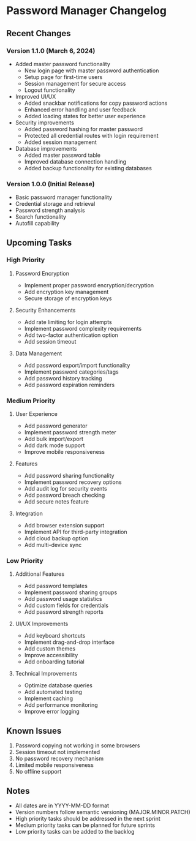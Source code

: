 # Password Manager Changelog

## Recent Changes

### Version 1.1.0 (March 6, 2024)
- Added master password functionality
  - New login page with master password authentication
  - Setup page for first-time users
  - Session management for secure access
  - Logout functionality
- Improved UI/UX
  - Added snackbar notifications for copy password actions
  - Enhanced error handling and user feedback
  - Added loading states for better user experience
- Security improvements
  - Added password hashing for master password
  - Protected all credential routes with login requirement
  - Added session management
- Database improvements
  - Added master password table
  - Improved database connection handling
  - Added backup functionality for existing databases

### Version 1.0.0 (Initial Release)
- Basic password manager functionality
- Credential storage and retrieval
- Password strength analysis
- Search functionality
- Autofill capability

## Upcoming Tasks

### High Priority
1. Password Encryption
   - Implement proper password encryption/decryption
   - Add encryption key management
   - Secure storage of encryption keys

2. Security Enhancements
   - Add rate limiting for login attempts
   - Implement password complexity requirements
   - Add two-factor authentication option
   - Add session timeout

3. Data Management
   - Add password export/import functionality
   - Implement password categories/tags
   - Add password history tracking
   - Add password expiration reminders

### Medium Priority
1. User Experience
   - Add password generator
   - Implement password strength meter
   - Add bulk import/export
   - Add dark mode support
   - Improve mobile responsiveness

2. Features
   - Add password sharing functionality
   - Implement password recovery options
   - Add audit log for security events
   - Add password breach checking
   - Add secure notes feature

3. Integration
   - Add browser extension support
   - Implement API for third-party integration
   - Add cloud backup option
   - Add multi-device sync

### Low Priority
1. Additional Features
   - Add password templates
   - Implement password sharing groups
   - Add password usage statistics
   - Add custom fields for credentials
   - Add password strength reports

2. UI/UX Improvements
   - Add keyboard shortcuts
   - Implement drag-and-drop interface
   - Add custom themes
   - Improve accessibility
   - Add onboarding tutorial

3. Technical Improvements
   - Optimize database queries
   - Add automated testing
   - Implement caching
   - Add performance monitoring
   - Improve error logging

## Known Issues
1. Password copying not working in some browsers
2. Session timeout not implemented
3. No password recovery mechanism
4. Limited mobile responsiveness
5. No offline support

## Notes
- All dates are in YYYY-MM-DD format
- Version numbers follow semantic versioning (MAJOR.MINOR.PATCH)
- High priority tasks should be addressed in the next sprint
- Medium priority tasks can be planned for future sprints
- Low priority tasks can be added to the backlog 